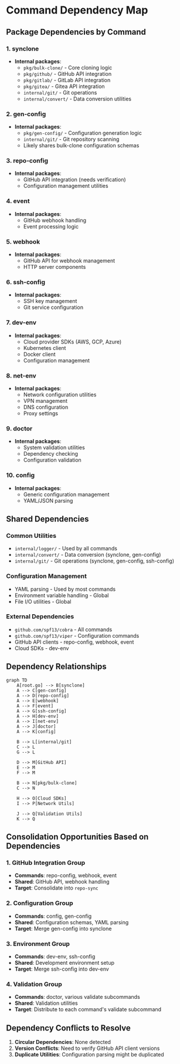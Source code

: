 # Command Dependency Map

## Package Dependencies by Command

### 1. synclone
- **Internal packages**: 
  - `pkg/bulk-clone/` - Core cloning logic
  - `pkg/github/` - GitHub API integration
  - `pkg/gitlab/` - GitLab API integration
  - `pkg/gitea/` - Gitea API integration
  - `internal/git/` - Git operations
  - `internal/convert/` - Data conversion utilities

### 2. gen-config
- **Internal packages**:
  - `pkg/gen-config/` - Configuration generation logic
  - `internal/git/` - Git repository scanning
  - Likely shares bulk-clone configuration schemas

### 3. repo-config
- **Internal packages**:
  - GitHub API integration (needs verification)
  - Configuration management utilities

### 4. event
- **Internal packages**:
  - GitHub webhook handling
  - Event processing logic

### 5. webhook
- **Internal packages**:
  - GitHub API for webhook management
  - HTTP server components

### 6. ssh-config
- **Internal packages**:
  - SSH key management
  - Git service configuration

### 7. dev-env
- **Internal packages**:
  - Cloud provider SDKs (AWS, GCP, Azure)
  - Kubernetes client
  - Docker client
  - Configuration management

### 8. net-env
- **Internal packages**:
  - Network configuration utilities
  - VPN management
  - DNS configuration
  - Proxy settings

### 9. doctor
- **Internal packages**:
  - System validation utilities
  - Dependency checking
  - Configuration validation

### 10. config
- **Internal packages**:
  - Generic configuration management
  - YAML/JSON parsing

## Shared Dependencies

### Common Utilities
- `internal/logger/` - Used by all commands
- `internal/convert/` - Data conversion (synclone, gen-config)
- `internal/git/` - Git operations (synclone, gen-config, ssh-config)

### Configuration Management
- YAML parsing - Used by most commands
- Environment variable handling - Global
- File I/O utilities - Global

### External Dependencies
- `github.com/spf13/cobra` - All commands
- `github.com/spf13/viper` - Configuration commands
- GitHub API clients - repo-config, webhook, event
- Cloud SDKs - dev-env

## Dependency Relationships

```mermaid
graph TD
    A[root.go] --> B[synclone]
    A --> C[gen-config]
    A --> D[repo-config]
    A --> E[webhook]
    A --> F[event]
    A --> G[ssh-config]
    A --> H[dev-env]
    A --> I[net-env]
    A --> J[doctor]
    A --> K[config]
    
    B --> L[internal/git]
    C --> L
    G --> L
    
    D --> M[GitHub API]
    E --> M
    F --> M
    
    B --> N[pkg/bulk-clone]
    C --> N
    
    H --> O[Cloud SDKs]
    I --> P[Network Utils]
    
    J --> Q[Validation Utils]
    K --> Q
```

## Consolidation Opportunities Based on Dependencies

### 1. GitHub Integration Group
- **Commands**: repo-config, webhook, event
- **Shared**: GitHub API, webhook handling
- **Target**: Consolidate into `repo-sync`

### 2. Configuration Group
- **Commands**: config, gen-config
- **Shared**: Configuration schemas, YAML parsing
- **Target**: Merge gen-config into synclone

### 3. Environment Group
- **Commands**: dev-env, ssh-config
- **Shared**: Development environment setup
- **Target**: Merge ssh-config into dev-env

### 4. Validation Group
- **Commands**: doctor, various validate subcommands
- **Shared**: Validation utilities
- **Target**: Distribute to each command's validate subcommand

## Dependency Conflicts to Resolve

1. **Circular Dependencies**: None detected
2. **Version Conflicts**: Need to verify GitHub API client versions
3. **Duplicate Utilities**: Configuration parsing might be duplicated